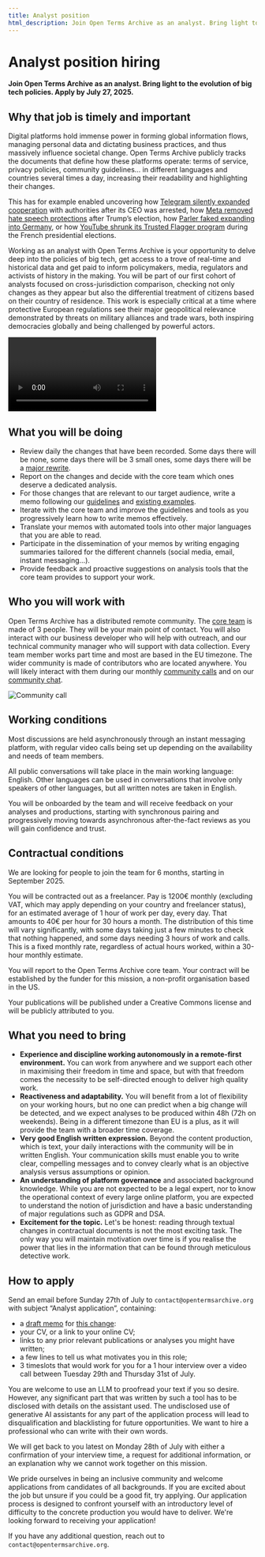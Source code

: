 ```yaml
---
title: Analyst position
html_description: Join Open Terms Archive as an analyst. Bring light to the evolution of big tech policies. Apply by July 27, 2025.
---
```


# Analyst position hiring

**Join Open Terms Archive as an analyst. Bring light to the evolution of big tech policies. Apply by July 27, 2025.**

## Why that job is timely and important

Digital platforms hold immense power in forming global information flows, managing personal data and dictating business practices, and thus massively influence societal change. Open Terms Archive publicly tracks the documents that define how these platforms operate: terms of service, privacy policies, community guidelines… in different languages and countries several times a day, increasing their readability and highlighting their changes.

This has for example enabled uncovering how [Telegram silently expanded cooperation](https://opentermsarchive.org/en/memos/telegram-expands-forbidden-uses-data-disclosure-authorities/) with authorities after its CEO was arrested, how [Meta removed hate speech protections](https://opentermsarchive.org/en/memos/meta-dampens-hate-speech-policy/) after Trump’s election, how [Parler faked expanding into Germany](https://opentermsarchive.org/en/memos/parler-opens-address-germany/), or how [YouTube shrunk its Trusted Flagger program](https://opentermsarchive.org/en/memos/youtube-closes-its-fast-track-content-flagging-program-to-individuals/) during the French presidential elections.

Working as an analyst with Open Terms Archive is your opportunity to delve deep into the policies of big tech, get access to a trove of real-time and historical data and get paid to inform policymakers, media, regulators and activists of history in the making. You will be part of our first cohort of analysts focused on cross-jurisdiction comparison, checking not only changes as they appear but also the differential treatment of citizens based on their country of residence. This work is especially critical at a time where protective European regulations see their major geopolitical relevance demonstrated by threats on military alliances and trade wars, both inspiring democracies globally and being challenged by powerful actors.

<video controls><source src="https://cloud.opentermsarchive.org/index.php/s/QAmqG23RSHpapnr/download/nobel-prize-summit-presentation.mp4#t=22" type="video/mp4"></video>

## What you will be doing

- Review daily the changes that have been recorded. Some days there will be none, some days there will be 3 small ones, some days there will be a [major rewrite](https://github.com/OpenTermsArchive/pga-versions/commit/5faf6e9b5a26035990188bf1fc9365af61411935).
- Report on the changes and decide with the core team which ones deserve a dedicated analysis.
- For those changes that are relevant to our target audience, write a memo following our [guidelines](https://docs.opentermsarchive.org/analysis/reference/copywriting/) and [existing examples](https://opentermsarchive.org/en/memos/).
- Iterate with the core team and improve the guidelines and tools as you progressively learn how to write memos effectively.
- Translate your memos with automated tools into other major languages that you are able to read.
- Participate in the dissemination of your memos by writing engaging summaries tailored for the different channels (social media, email, instant messaging…).
- Provide feedback and proactive suggestions on analysis tools that the core team provides to support your work.

## Who you will work with

Open Terms Archive has a distributed remote community. The [core team](https://opentermsarchive.org/en/about/) is made of 3 people. They will be your main point of contact. You will also interact with our business developer who will help with outreach, and our technical community manager who will support with data collection. Every team member works part time and most are based in the EU timezone. The wider community is made of contributors who are located anywhere. You will likely interact with them during our monthly [community calls](https://docs.opentermsarchive.org/community/reference/community-call/) and on our [community chat](https://docs.opentermsarchive.org/community/how-to/join/).

![Community call](https://docs.opentermsarchive.org/community/reference/community-call.jpg)

## Working conditions

Most discussions are held asynchronously through an instant messaging platform, with regular video calls being set up depending on the availability and needs of team members.

All public conversations will take place in the main working language: English. Other languages can be used in conversations that involve only speakers of other languages, but all written notes are taken in English.

You will be onboarded by the team and will receive feedback on your analyses and productions, starting with synchronous pairing and progressively moving towards asynchronous after-the-fact reviews as you will gain confidence and trust.

## Contractual conditions

We are looking for people to join the team for 6 months, starting in September 2025.

You will be contracted out as a freelancer. Pay is 1200€ monthly (excluding VAT, which may apply depending on your country and freelancer status), for an estimated average of 1 hour of work per day, every day. That amounts to 40€ per hour for 30 hours a month. The distribution of this time will vary significantly, with some days taking just a few minutes to check that nothing happened, and some days needing 3 hours of work and calls. This is a fixed monthly rate, regardless of actual hours worked, within a 30-hour monthly estimate.

You will report to the Open Terms Archive core team. Your contract will be established by the funder for this mission, a non-profit organisation based in the US.

Your publications will be published under a Creative Commons license and will be publicly attributed to you.

## What you need to bring

- **Experience and discipline working autonomously in a remote-first environment.** You can work from anywhere and we support each other in maximising their freedom in time and space, but with that freedom comes the necessity to be self-directed enough to deliver high quality work.
- **Reactiveness and adaptability.** You will benefit from a lot of flexibility on your working hours, but no one can predict when a big change will be detected, and we expect analyses to be produced within 48h (72h on weekends). Being in a different timezone than EU is a plus, as it will provide the team with a broader time coverage.
- **Very good English written expression.** Beyond the content production, which is text, your daily interactions with the community will be in written English. Your communication skills must enable you to write clear, compelling messages and to convey clearly what is an objective analysis versus assumptions or opinion.
- **An understanding of platform governance** and associated background knowledge. While you are not expected to be a legal expert, nor to know the operational context of every large online platform, you are expected to understand the notion of jurisdiction and have a basic understanding of major regulations such as GDPR and DSA.
- **Excitement for the topic.** Let's be honest: reading through textual changes in contractual documents is not the most exciting task. The only way you will maintain motivation over time is if you realise the power that lies in the information that can be found through meticulous detective work.

## How to apply

Send an email before Sunday 27th of July to `contact@opentermsarchive.org` with subject “Analyst application”, containing:

- a [draft memo](https://docs.opentermsarchive.org/analysis/reference/copywriting/) for [this change](https://github.com/OpenTermsArchive/pga-versions/commit/5c4741bf3205c80defe32bffbe097344745b51b0):
- your CV, or a link to your online CV;
- links to any prior relevant publications or analyses you might have written;
- a few lines to tell us what motivates you in this role;
- 3 timeslots that would work for you for a 1 hour interview over a video call between Tuesday 29th and Thursday 31st of July.

You are welcome to use an LLM to proofread your text if you so desire. However, any significant part that was written by such a tool has to be disclosed with details on the assistant used. The undisclosed use of generative AI assistants for any part of the application process will lead to disqualification and blacklisting for future opportunities. We want to hire a professional who can write with their own words.

We will get back to you latest on Monday 28th of July with either a confirmation of your interview time, a request for additional information, or an explanation why we cannot work together on this mission.

We pride ourselves in being an inclusive community and welcome applications from candidates of all backgrounds. If you are excited about the job but unsure if you could be a good fit, try applying. Our application process is designed to confront yourself with an introductory level of difficulty to the concrete production you would have to deliver. We're looking forward to receiving your application!

If you have any additional question, reach out to `contact@opentermsarchive.org`.
